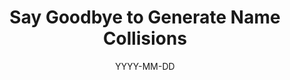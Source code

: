 ---
layout: blog
title: "Say Goodbye to Generate Name Collisions"
date: YYYY-MM-DD
slug: say-goodbye-to-generate-name-collisions
---